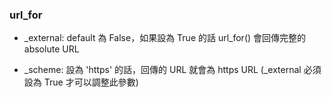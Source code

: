

### url_for

- _external: 
default 為 False，如果設為 True 的話 url_for() 會回傳完整的 absolute URL

- _scheme:
設為 'https' 的話，回傳的 URL 就會為 https URL (_external 必須設為 True 才可以調整此參數)
